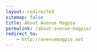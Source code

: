 ```yaml
---
layout: redirected
sitemap: false
title: About Avenue Magpie
permalink: /about-avenue-magpie/
redirect_to:  
	- http://avenuemagpie.net
---
```

